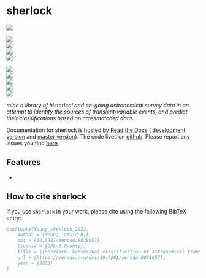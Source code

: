 # sherlock


[![](https://zenodo.org/badge/DOI/10.5281/zenodo.8038057.svg)](https://zenodo.org/doi/10.5281/zenodo.8038057) 


<!-- INFO BADGES -->  

[![](https://img.shields.io/pypi/pyversions/qub-sherlock)](https://pypi.org/project/qub-sherlock/)  
[![](https://img.shields.io/pypi/v/qub-sherlock)](https://pypi.org/project/qub-sherlock/)  
[![](https://img.shields.io/github/license/thespacedoctor/sherlock)](https://github.com/thespacedoctor/sherlock)  
[![](https://img.shields.io/pypi/dm/qub-sherlock)](https://pypi.org/project/qub-sherlock/)  

<!-- STATUS BADGES -->  

[![](http://157.245.42.153:8080/buildStatus/icon?job=sherlock%2Fmaster&subject=build%20master)](http://157.245.42.153:8080/blue/organizations/jenkins/sherlock/activity?branch=master)  
[![](http://157.245.42.153:8080/buildStatus/icon?job=sherlock%2Fdevelop&subject=build%20dev)](http://157.245.42.153:8080/blue/organizations/jenkins/sherlock/activity?branch=develop)  
[![](https://cdn.jsdelivr.net/gh/thespacedoctor/sherlock@master/coverage.svg)](https://raw.githack.com/thespacedoctor/sherlock/master/htmlcov/index.html)  
[![](https://readthedocs.org/projects/qub-sherlock/badge/?version=master)](https://qub-sherlock.readthedocs.io/en/master/)  
[![](https://img.shields.io/github/issues/thespacedoctor/sherlock/type:%20bug?label=bug%20issues)](https://github.com/thespacedoctor/sherlock/issues?q=is%3Aissue+is%3Aopen+label%3A%22type%3A+bug%22+)  

*mine a library of historical and on-going astronomical survey data in an attempt to identify the sources of transient/variable events, and predict their classifications based on crossmatched data*.

Documentation for sherlock is hosted by [Read the Docs](https://qub-sherlock.readthedocs.io/en/master/) (
[development version](https://qub-sherlock.readthedocs.io/en/develop/) and [master version](https://qub-sherlock.readthedocs.io/en/master/)). The code lives on [github](https://github.com/thespacedoctor/sherlock). Please report any issues you find [here](https://github.com/thespacedoctor/sherlock/issues).

## Features

* 



## How to cite sherlock

If you use `sherlock` in your work, please cite using the following BibTeX entry: 

```bibtex
@software{Young_sherlock_2023,
    author = {Young, David R.},
    doi = {10.5281/zenodo.8038057},
    license = {GPL-3.0-only},
    title = {{Sherlock. Contextual classification of astronomical transient sources}},
    url = {https://zenodo.org/doi/10.5281/zenodo.8038057},
    year = {2023}
}
```
 
